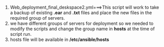 1. Web_deployment_final_deskspace2.yml===>This script will work to take a backup of existing **.ear** and **.txt** files and place the new files in the required group of servers.
2. we have different groups of servers for deployment so we needed to modify the scripts and change the group name in **hosts** at the time of script run.
3. hosts file will be available in **/etc/ansible/hosts**
